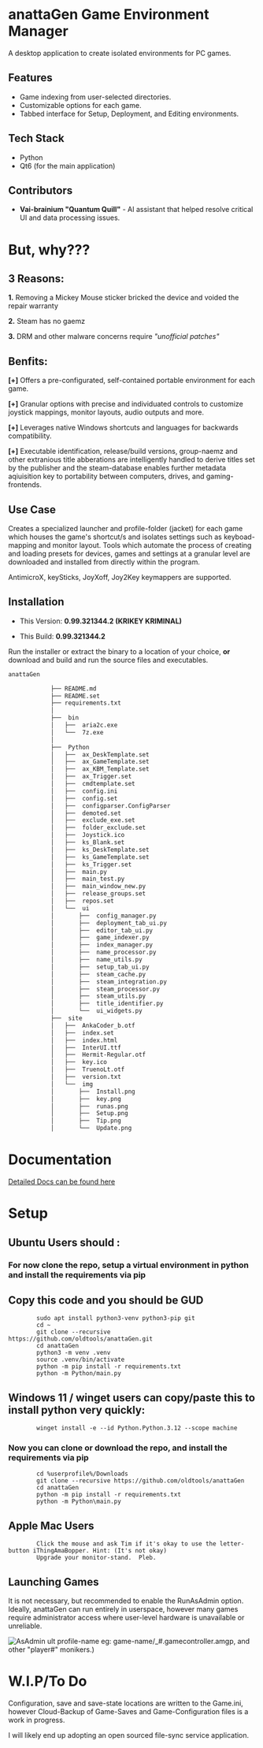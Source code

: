 # anattaGen Game Environment Manager

A desktop application to create isolated environments for PC games. 

## Features

*   Game indexing from user-selected directories.
*   Customizable options for each game.
*   Tabbed interface for Setup, Deployment, and Editing environments.

## Tech Stack

*   Python
*   Qt6 (for the main application)

## Contributors

*   **Vai-brainium "Quantum Quill"** - AI assistant that helped resolve critical UI and data processing issues.

# But, why???

## 3 Reasons:

**1.** Removing a Mickey Mouse sticker bricked the device and voided the repair warranty 

**2.** Steam has no gaemz

**3.** DRM and other malware concerns require *"unofficial patches"*

## Benfits:

**[+]** Offers a pre-configurated, self-contained portable environment for each game.

**[+]** Granular options with precise and individuated controls to customize joystick mappings, monitor layouts, audio outputs and more.

**[+]** Leverages native Windows shortcuts and languages for backwards compatibility.

**[+]** Executable identification, release/build versions, group-naemz and other extranious title abberations are intelligently handled to derive titles set by the publisher and the steam-database enables further metadata aqiuisition key to portability between computers, drives, and gaming-frontends.

## Use Case

Creates a specialized launcher and profile-folder (jacket) for each game which houses the game's shortcut/s and isolates settings such as
 keyboad-mapping and monitor layout.  Tools which automate the process of creating and loading presets for devices, games and settings at 
 a granular level are downloaded and installed from directly within the program.

AntimicroX, keySticks, JoyXoff, Joy2Key keymappers are supported.


## Installation
- This Version: **0.99.321344.2 (KRIKEY KRIMINAL)**

- This Build: **0.99.321344.2**

Run the installer or extract the binary to a location of your choice, **or** download and build and run the source files and executables.
```sh
anattaGen

			├── README.md
			├── README.set
			├── requirements.txt
			│
			├──  bin
			│   ├──  aria2c.exe
			│   └──  7z.exe
			│
			├──  Python
			│   ├──  ax_DeskTemplate.set
			│   ├──  ax_GameTemplate.set
			│   ├──  ax_KBM_Template.set
			│   ├──  ax_Trigger.set
			│   ├──  cmdtemplate.set
			│   ├──  config.ini
			│   ├──  config.set
			│   ├──  configparser.ConfigParser
			│   ├──  demoted.set
			│   ├──  exclude_exe.set
			│   ├──  folder_exclude.set
			│   ├──  Joystick.ico
			│   ├──  ks_Blank.set
			│   ├──  ks_DeskTemplate.set
			│   ├──  ks_GameTemplate.set
			│   ├──  ks_Trigger.set
			│   ├──  main.py
			│   ├──  main_test.py
			│   ├──  main_window_new.py
			│   ├──  release_groups.set
			│   ├──  repos.set
			│	└──  ui
			│       ├──  config_manager.py
			│       ├──  deployment_tab_ui.py
			│       ├──  editor_tab_ui.py
			│       ├──  game_indexer.py
			│       ├──  index_manager.py
			│       ├──  name_processor.py
			│       ├──  name_utils.py
			│       ├──  setup_tab_ui.py
			│       ├──  steam_cache.py
			│       ├──  steam_integration.py
			│       ├──  steam_processor.py
			│       ├──  steam_utils.py
			│       ├──  title_identifier.py
			│       └──  ui_widgets.py
			├──  site
			│   ├──  AnkaCoder_b.otf
			│   ├──  index.set
			│   ├──  index.html
			│   ├──  InterUI.ttf
			│   ├──  Hermit-Regular.otf
			│   ├──  key.ico
			│   ├──  TruenoLt.otf
			│   ├──  version.txt
			│	└──  img
			│       ├──  Install.png
			│       ├──  key.png
			│       ├──  runas.png
			│       ├──  Setup.png
			│       ├──  Tip.png
			│       └──  Update.png


```
# Documentation

[Detailed Docs can be found here](https://oldtools.github.io/anattaGen)

# Setup


## Ubuntu Users should :
### For now clone the repo, setup a virtual environment in python and install the requirements via pip
## Copy this code and you should be GUD
```
		sudo apt install python3-venv python3-pip git
		cd ~
		git clone --recursive https://github.com/oldtools/anattaGen.git
		cd anattaGen
		python3 -m venv .venv
		source .venv/bin/activate
		python -m pip install -r requirements.txt
		python -m Python/main.py
```




## Windows 11 / winget users can copy/paste this to install python very quickly:
```
		winget install -e --id Python.Python.3.12 --scope machine
```

### Now you can clone or download the repo, and install the requirements via pip
```
		cd %userprofile%/Downloads
		git clone --recursive https://github.com/oldtools/anattaGen
		cd anattaGen
		python -m pip install -r requirements.txt
		python -m Python\main.py
```


## Apple Mac Users
```
		Click the mouse and ask Tim if it's okay to use the letter-button iThingAmaBopper. Hint: (It's not okay)
		Upgrade your monitor-stand.  Pleb.
```



## Launching Games
It is not necessary, but recommended to enable the RunAsAdmin option.
Ideally, anattaGen can run entirely in userspace, however many games require administrator access where user-level hardware is unavailable or unreliable.

![AsAdmin](site/img/runas.png)
ult profile-name eg: game-name/_#.gamecontroller.amgp, and other "player#" monikers.)

# W.I.P/To Do

Configuration, save and save-state locations are written to the Game.ini, however Cloud-Backup of Game-Saves and Game-Configuration files is a work in progress.  

I will likely end up adopting an open sourced file-sync service application. 
